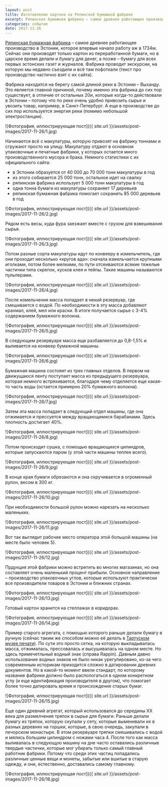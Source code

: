 ```yaml
---
layout: post
title: Изготовление картона на Ряпинской бумажной фабрике
excerpt: Ряпинская бумажная фабрика – самое древнее работающее производство в Эстонии, которое впервые начало работу аж в 1734м. Сейчас они производят только картон из переработанной бумаги, но в царское время делали и бумагу для денег, а позже – бумагу для всех первых эстонских газет и журналов. Фабрика проводит экскурсии, на которую мы недавно съездили и всё там пофоткали.
categories: событие
date: 2017-11-26
---
```

[Ряпинская бумажная фабрика](http://www.rappin.ee) – самое древнее работающее производство в Эстонии, которое впервые начало работу аж в 1734м. Сейчас они производят только картон из переработанной бумаги, но в царское время делали и бумагу для денег, а позже – бумагу для всех первых эстонских газет и журналов. Фабрика проводит экскурсии, на которую мы недавно съездили и всё там пофоткали (текст про производство частично взят с их сайта).

Фабрика находится на берегу самой длиной реки в Эстонии – Выханду. Это является главной причиной, почему именно эта фабрика до сих пор существует, в отличие от остальных 20и, которые когда-то действовали в Эстонии – потому что по реке очень удобно привозить сырье и увозить товар, например, в Санкт-Петербург. А еще в производстве до сих пор используется энергия реки (помимо небольшой электростанции).

![Фотография, иллюстрирующая пост]({{ site.url }}/assets/post-images/2017-11-26/1.jpg)

Начинается всё с макулатуры, которую привозят на фабрику тоннами и сгружают просто на улицу. Макулатуру отдают в основном упаковочные и печатные фабрики, у которых остается много производственного мусора и брака. Немного статистики с их официального сайта:
* в Эстонии образуется от 40 000 до 70 000 тонн макулатуры в год
* из этого собирается 25 000 тонн, остальное идет на свалку
* ряпинская фабрика использует 5 000 тонн макулатуры в год
* одна тонна бумаги из макулатуры сохраняет 17 деревьев
* ряпинская бумажная фабрика помогает сохранить 85 000 деревьев в год

![Фотография, иллюстрирующая пост]({{ site.url }}/assets/post-images/2017-11-26/2.jpg)

Рядом есть весы, куда фура заезжает вместе с грузом для взвешивания сырья.

![Фотография, иллюстрирующая пост]({{ site.url }}/assets/post-images/2017-11-26/3.jpg)

Потом разные сорта макулатуры идут по конвееру в измельчитель, где они проходит несколько «кругов ада»: сначала измельчается крупными иголками, потом более мелкими, по пути отсеиваются всякие тяжелые частички типа скрепок, кусков клея и тейпы. Такие машины называются пульперами.

![Фотография, иллюстрирующая пост]({{ site.url }}/assets/post-images/2017-11-26/4.jpg)

После измельчения масса попадает в некий резервуар, где смешивается с водой. По необходимости в эту масса добавляют крахмал, клей, мел или краски. В итоге получается сырье с 3-4% содержанием бумажного волокна.

![Фотография, иллюстрирующая пост]({{ site.url }}/assets/post-images/2017-11-26/5.jpg)

В следующем резервуаре масса еще разбавляется до 0,8-1,5% и выливается на конвеер бумажной машины.

![Фотография, иллюстрирующая пост]({{ site.url }}/assets/post-images/2017-11-26/6.jpg)

Бумажная машина состояит из трех главных отделов. В первом на движущаюся ленту поступает масса из предыдущего резервуара, которая немного встряхивается, благодаря чему отделяется еще какая-то часть воды (остается примерно 20% бумажного волокна).

![Фотография, иллюстрирующая пост]({{ site.url }}/assets/post-images/2017-11-26/7.jpg)

Затем эта масса попадает в следующий отдел машины, где она отжимается и прессуется между вращающимися барабанами. Здесь плотность достигает 40%.

![Фотография, иллюстрирующая пост]({{ site.url }}/assets/post-images/2017-11-26/8.jpg)

Потом происходит сушка, с помощью вращающихся цилиндров, которые запускаются паром (у этой части машины теплее всего).

![Фотография, иллюстрирующая пост]({{ site.url }}/assets/post-images/2017-11-26/9.jpg)

В конце края бумаги обрезаются и она скручивается в огроменный рулон, весом в 300 кг.

![Фотография, иллюстрирующая пост]({{ site.url }}/assets/post-images/2017-11-26/10.jpg)

При необходимости большой рулон можно нарезать на несколько маленьких.

![Фотография, иллюстрирующая пост]({{ site.url }}/assets/post-images/2017-11-26/11.jpg)

Вот так выглядит рабочее место оператора этой большой машины (на месте было человек 5).

![Фотография, иллюстрирующая пост]({{ site.url }}/assets/post-images/2017-11-26/12.jpg)

Прдукция этой фабрики можно встретить во многих магазинах, но она составляет очень маленький процент прибыли. Основное направление – производство упаковочных углов, которые используют практически все производители товаров в Эстонии и ближних странах.

![Фотография, иллюстрирующая пост]({{ site.url }}/assets/post-images/2017-11-26/13.jpg)

Готовый картон хранится на стеллажах в коридорах.

![Фотография, иллюстрирующая пост]({{ site.url }}/assets/post-images/2017-11-26/14.jpg)

Пример старого агрегата, с помощью которого раньше делали бумагу в ручную (сейчас таким же способом можно её делать в [Тартуском музее печати](http://www.trykimuuseum.ee/)). По сути это просто сетка, на которую выкладывалась масса, отжималась, прессовалась и высушивалась на одном месте. Но здесь примечетльный водный знак (справа Rappin). Давным давно использование водных знаков не было никак урегулировано, из-за чего современным историкам приходится сложно в датировании древних документов. Но в какой-то момент ввели стандарт, по которому название фабрики должно было распологаться в одном конкретном углу (и еще идентификация производителя в другом), что помогает более точно датировать время и происхождение старых бумаг.

![Фотография, иллюстрирующая пост]({{ site.url }}/assets/post-images/2017-11-26/15.jpg)

Еще один древний агрегат, который использовался до середины XX века для размелчения тряпок в сырье для бумаги. Раньше делали бумагу из тряпок, которую скупали у сету, которые выменивали их в разных деревнях на горшки, которые, в свою очередь, закупали в печорском монастыре. В этом резервуаре тряпки смешивались с водой и мялись большим цилиндром с ножами часа 4. После того как масса выливалась в следующую машину на дне часто оставались различные твердые частички, которые мог убирать только самый главный работник фабрики. Потому что среди этих частиц попадались различные ценные вещи и монеты, забытые или вшитые в старую одежду, и они, естественно, доставались самому главному.

![Фотография, иллюстрирующая пост]({{ site.url }}/assets/post-images/2017-11-26/16.jpg)
